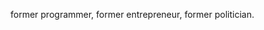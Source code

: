former programmer,
former entrepreneur,
former politician.

<!---
jura1243/jura1243 is a ✨ special ✨ repository because its `README.md` (this file) appears on your GitHub profile.
You can click the Preview link to take a look at your changes.
--->
